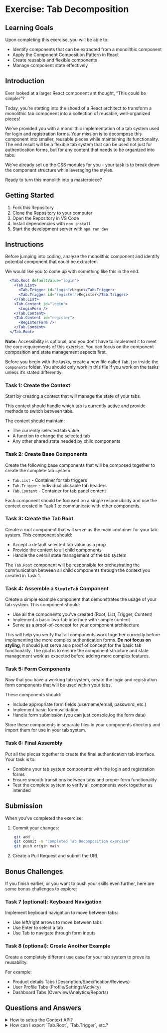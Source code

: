# Exercise: Tab Decomposition

## Learning Goals

Upon completing this exercise, you will be able to:

- Identify components that can be extracted from a monolithic component
- Apply the Component Composition Pattern in React
- Create reusable and flexible components
- Manage component state effectively

## Introduction

Ever looked at a larger React component ant thought, “This could be simpler”?

Today, you’re stetting into the shoed of a React architect to transform a monolithic tab component into a collection of reusable, well-organized pieces! 

We’ve provided you with a monolithic implementation of a tab system used for login and registration forms. Your mission is to decompose this component into smaller, reusable pieces while maintaining its functionality. The end result will be a flexible tab system that can be used not just for authentication forms, but for any content that needs to be organized into tabs.

We’ve already set up the CSS modules for you - your task is to break down the component structure while leveraging the styles.

Ready to turn this monolith into a masterpiece?

## Getting Started

1. Fork this Repository
2. Clone the Repository to your computer
3. Open the Repository in VS Code
4. Install dependencies with `npm install`
5. Start the development server with `npm run dev`

## Instructions

Before jumping into coding, analyze the monolithic component and identify potential component that could be extracted.

We would like you to come up with something like this in the end:
```jsx
  <Tab.Root defaultValue="login">
    <Tab.List>
      <Tab.Trigger id="login">Login</Tab.Trigger>
      <Tab.Trigger id="register">Register</Tab.Trigger>
    </Tab.List>
    <Tab.Content id="login">
      <LoginForm />
    </Tab.Content>
    <Tab.Content id="register">
      <RegisterForm />
    </Tab.Content>
  </Tab.Root>
```

**Note:** Accessibility is optional, and you don’t have to implement it to meet the core requirements of this exercise. You can focus on the component composition and state management aspects first.

Before you begin with the tasks, create a new file called `Tab.jsx` inside the `components` folder. You should only work in this file if you work on the tasks unless it’s stated differently.

### Task 1: Create the Context

Start by creating a context that will manage the state of your tabs. 

This context should handle which tab is currently active and provide methods to switch between tabs.

The context should maintain:

- The currently selected tab value
- A function to change the selected tab
- Any other shared state needed by child components

### Task 2: Create Base Components

Create the following base components that will be composed together to create the complete tab system:

- `Tab.List` - Container for tab triggers
- `Tab.Trigger` - Individual clickable tab headers
- `Tab.Content` - Container for tab panel content

Each component should be focused on a single responsibility and use the context created in Task 1 to communicate with other components.

### Task 3: Create the Tab Root

Create a root component that will serve as the main container for your tab system. This component should:

- Accept a default selected tab value as a prop
- Provide the context to all child components
- Handle the overall state management of the tab system

The `Tab.Root` component will be responsible for orchestrating the communication between all child components through the context you created in Task 1.

### Task 4: Assemble a `SimpleTab` Component

Create a simple example component that demonstrates the usage of your tab system. This component should:

- Use all the components you've created (Root, List, Trigger, Content)
- Implement a basic two-tab interface with sample content
- Serve as a proof-of-concept for your component architecture

This will help you verify that all components work together correctly before implementing the more complex authentication forms. **Do not focus on styling**, it should just serve as a proof of concept for the basic tab functionality. The goal is to ensure the component structure and state management work as expected before adding more complex features.

### Task 5: Form Components

Now that you have a working tab system, create the login and registration form components that will be used within your tabs. 

These components should:

- Include appropriate form fields (username/email, password, etc.)
- Implement basic form validation
- Handle form submission (you can just console.log the form data)

Store these components in separate files in your components directory and import them for use in your tab system.

### Task 6: Final Assembly

Put all the pieces together to create the final authentication tab interface. Your task is to:

- Combine your tab system components with the login and registration forms
- Ensure smooth transitions between tabs and proper form functionality
- Test the complete system to verify all components work together as intended

## Submission

When you’ve completed the exercise:

1. Commit your changes:
    
```bash
    git add .
    git commit -m "Completed Tab Decomposition exercise"
    git push origin main
```
    
2. Create a Pull Request and submit the URL


## Bonus Challenges

If you finish earlier, or you want to push your skills even further, here are some bonus challenges to explore:

### Task 7 (optional): Keyboard Navigation

Implement keyboard navigation to move between tabs:

- Use left/right arrows to move between tabs
- Use Enter to select a tab
- Use Tab to navigate through form inputs

### Task 8 (optional): Create Another Example

Create a completely different use case for your tab system to prove its reusability.

For example:

- Product details Tabs (Description/Specification/Reviews)
- User Profile Tabs (Profile/Settings/Activity)
- Dashboard Tabs (Overview/Analytics/Reports)

## Questions and Answers

<details>
<summary>How to setup the Context API?</summary>
To set up the Context API for the tab system, you'll need to create a new context using React.createContext(), define a provider component that wraps your tab components, and include the necessary state and methods. Here's a basic example:
    
```jsx
  const TabContext = React.createContext()

  function TabProvider({ children, defaultValue }) {
    const [activeTab, setActiveTab] = useState(defaultValue)
    
    return (
      <TabContext.Provider value={{ activeTab, setActiveTab }}>
        {children}
      </TabContext.Provider>
    )
  }
```
    
You can then use this context in your tab components using the useContext hook to access the shared state and methods.
</details>

<details>
<summary>How can I export `Tab.Root`, `Tab.Trigger`, etc.?</summary>
    
To export the Tab components as a namespace, you can create an object that contains all the components and export it. Here's an example:
    
```jsx
  function Tab({ children, defaultValue }) { /* ... */ }
  function TabTrigger({ children, id }) { /* ... */ }
  function TabContent({ children, id }) { /* ... */ }
  function TabList({ children }) { /* ... */ }

  export const Tab = {
    Root: Tab,
    Trigger: TabTrigger,
    Content: TabContent,
    List: TabList
  }
```
    
This approach allows you to use the dot notation syntax shown in the example while keeping all related components organized under a single namespace.
</details>